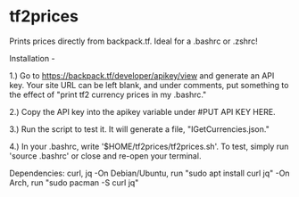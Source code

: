 # tf2prices
Prints prices directly from backpack.tf. Ideal for a .bashrc or .zshrc!

Installation -

1.) Go to https://backpack.tf/developer/apikey/view and generate an API key. Your site URL can be left blank, and under comments, put something to the effect of "print tf2 currency prices in my .bashrc."

2.) Copy the API key into the apikey variable under #PUT API KEY HERE.

3.) Run the script to test it. It will generate a file, "IGetCurrencies.json." 

4.) In your .bashrc, write '$HOME/tf2prices/tf2prices.sh'. To test, simply run 'source .bashrc' or close and re-open your terminal.

Dependencies: curl, jq
-On Debian/Ubuntu, run "sudo apt install curl jq"
-On Arch, run "sudo pacman -S curl jq"
